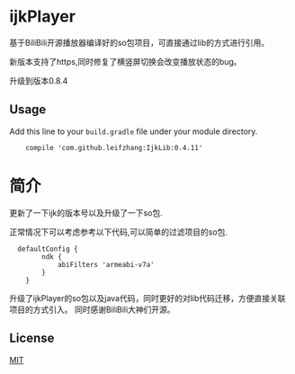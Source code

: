 # ijkPlayer
基于BiliBili开源播放器编译好的so包项目，可直接通过lib的方式进行引用。

新版本支持了https,同时修复了横竖屏切换会改变播放状态的bug。

升级到版本0.8.4

## Usage
Add this line to your `build.gradle` file under your module directory. 

```
    compile 'com.github.leifzhang:IjkLib:0.4.11'
```

# 简介
更新了一下ijk的版本号以及升级了一下so包.

正常情况下可以考虑参考以下代码,可以简单的过滤项目的so包.

```
  defaultConfig {
        ndk {
            abiFilters 'armeabi-v7a'
        }
    }
```

升级了ijkPlayer的so包以及java代码，同时更好的对lib代码迁移，方便直接关联项目的方式引入。
同时感谢BiliBili大神们开源。

## License
[MIT](https://opensource.org/licenses/MIT)
